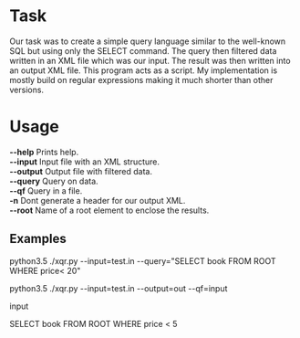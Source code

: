 # Task
Our task was to create a simple query language similar to the well-known SQL but using only the SELECT
command. The query then filtered data written in an XML file which was our input. The result was then written
into an output XML file. This program acts as a script. My implementation is mostly build on regular
expressions making it much shorter than other versions.

# Usage

**--help** Prints help.  
**--input** Input file with an XML structure.  
**--output** Output file with filtered data.  
**--query** Query on data.  
**--qf** Query in a file.  
**-n** Dont generate a header for our output XML.  
**--root** Name of a root element to enclose the results.  

## Examples

python3.5 ./xqr.py --input=test.in --query="SELECT book FROM ROOT WHERE price< 20"

python3.5 ./xqr.py --input=test.in --output=out --qf=input

input

SELECT book FROM ROOT WHERE price < 5
